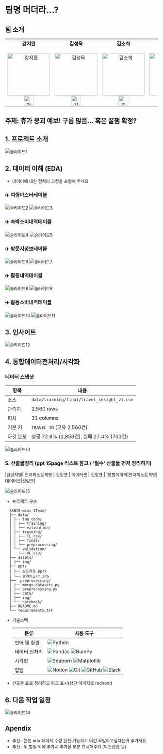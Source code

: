 # 팀명 머더라...?

## 팀 소개

<table>
  <tr>
    <td align="center">
      <strong>강지완</strong><br><br>
      <img src="https://avatars.githubusercontent.com/Maroco0109" alt="강지완" width="140"><br>
      <a href="https://github.com/Maroco0109">
        <img src="https://github.githubassets.com/images/modules/logos_page/GitHub-Mark.png" alt="강지완 GitHub" width="32">
      </a>
    </td>
    <td align="center">
      <strong>김성욱</strong><br><br>
      <img src="https://avatars.githubusercontent.com/souluk319" alt="김성욱" width="140"><br>
      <a href="https://github.com/souluk319">
        <img src="https://github.githubassets.com/images/modules/logos_page/GitHub-Mark.png" alt="김성욱 GitHub" width="32">
      </a>
    </td>
    <td align="center">
      <strong>김소희</strong><br><br>
      <img src="https://avatars.githubusercontent.com/sosodoit" alt="김소희" width="140"><br>
      <a href="https://github.com/sosodoit">
        <img src="https://github.githubassets.com/images/modules/logos_page/GitHub-Mark.png" alt="김소희 GitHub" width="32">
      </a>
    </td>
    <td align="center">
      <strong>박진형</strong><br><br>
      <img src="https://avatars.githubusercontent.com/vispi94" alt="박진형" width="140"><br>
      <a href="https://github.com/vispi94">
        <img src="https://github.githubassets.com/images/modules/logos_page/GitHub-Mark.png" alt="박진형 GitHub" width="32">
      </a>
    </td>
    <td align="center">
      <strong>이상민</strong><br><br>
      <img src="https://avatars.githubusercontent.com/ChocolateStrawberryYumYum" alt="이상민" width="140"><br>
      <a href="https://github.com/ChocolateStrawberryYumYum">
        <img src="https://github.githubassets.com/images/modules/logos_page/GitHub-Mark.png" alt="이상민 GitHub" width="32">
      </a>
    </td>
  </tr>
</table>

## 주제: 휴가 붕괴 예보! 구름 많음… 혹은 꿀잼 확정?

## 1. 프로젝트 소개

![슬라이드1](ppt/슬라이드1.JPG)

## 2. 데이터 이해 (EDA)

- 데이터에 대한 전처리 과정을 포함해 주세요

### ✈️ 여행마스터테이블

![슬라이드2](ppt/슬라이드2.JPG)
![슬라이드3](ppt/슬라이드3.JPG)

### ✈️ 숙박소비내역테이블

![슬라이드4](ppt/슬라이드4.JPG)
![슬라이드5](ppt/슬라이드5.JPG)

### ✈️ 방문지정보테이블

![슬라이드6](ppt/슬라이드6.JPG)
![슬라이드7](ppt/슬라이드7.JPG)

### ✈️ 활동내역테이블

![슬라이드8](ppt/슬라이드8.JPG)
![슬라이드9](ppt/슬라이드9.JPG)

### ✈️ 활동소비내역테이블

![슬라이드10](ppt/슬라이드10.JPG)
![슬라이드11](ppt/슬라이드11.JPG)

## 3. 인사이트

![슬라이드12](ppt/슬라이드12.JPG)

## 4. 통합데이터전처리/시각화

### 데이터 스냅샷

| 항목      | 내용                                        |
| --------- | ------------------------------------------- |
| 소스      | `data/training/final/travel_insight_v1.csv` |
| 관측치    | 2,560 rows                                  |
| 피처      | 31 columns                                  |
| 기본 키   | `TRAVEL_ID` (고유 2,560건)                  |
| 타깃 분포 | 성공 72.6% (1,859건), 실패 27.4% (701건)    |

![슬라이드13](ppt/슬라이드13.JPG)

### 5. 산출물정리 (ppt 15page 리스트 참고 / '필수' 산출물 먼저 정리하기)

|담당자별| 전처리노트북명 | 깃링크 | 데이터셋 | 깃링크 |
|통합데이터|전처리노트북명|데이터셋|깃링크|

![슬라이드15](ppt/슬라이드15.JPG)

- 프로젝트 구조

```
  SKN19-mini-1Team/
  ├── data/
  │ ├── tag_code/
  │ │ ├── training/
  │ │ └── validation/
  │ ├── training/
  │ │ ├── TL_csv/
  │ │ ├── final/
  │ │ └── preprocessing/
  │ └── validation/
  │   └── VL_csv/
  ├── assets/
  │ ├── img/
  ├── ppt/
  │ ├── 발표자료.pptx
  │ └── 슬라이드\*.JPG
  ├──  preprocessing/
  │ ├── merge_datasets.py
  │ ├── preprocessing.py
  │ ├── data/
  │ ├── img/
  │ └── notebook/
  ├── README.md
  └── requirements.txt
```

- 기술스택

  | 분류          | 사용 도구                                                                                                                                                                                                                                                                                                                                                                                                                        |
  | ------------- | -------------------------------------------------------------------------------------------------------------------------------------------------------------------------------------------------------------------------------------------------------------------------------------------------------------------------------------------------------------------------------------------------------------------------------- |
  | 언어 및 환경  | ![Python](https://img.shields.io/badge/python-3670A0?style=for-the-badge&logo=python&logoColor=ffdd54)                                                                                                                                                                                                                                                                                                                           |
  | 데이터 전처리 | ![Pandas](https://img.shields.io/badge/pandas-%23150458.svg?style=for-the-badge&logo=pandas&logoColor=white) ![NumPy](https://img.shields.io/badge/numpy-%23013243.svg?style=for-the-badge&logo=numpy&logoColor=white)                                                                                                                                                                                                           |
  | 시각화        | ![Seaborn](https://img.shields.io/badge/Seaborn-3776AB?style=for-the-badge&logo=seaborn&logoColor=white) ![Matplotlib](https://img.shields.io/badge/Matplotlib-%23ffffff.svg?style=for-the-badge&logo=Matplotlib&logoColor=black)                                                                                                                                                                                                |
  | 협업          | ![Notion](https://img.shields.io/badge/Notion-%23000000.svg?style=for-the-badge&logo=notion&logoColor=white) ![Git](https://img.shields.io/badge/git-%23F05033.svg?style=for-the-badge&logo=git&logoColor=white) ![GitHub](https://img.shields.io/badge/github-%23121011.svg?style=for-the-badge&logo=github&logoColor=white) ![Slack](https://img.shields.io/badge/Slack-4A154B?style=for-the-badge&logo=slack&logoColor=white) |

- 산출물 표로 정리하고 링크 표시(상단 이미지로 redirect)

## 6. 다음 작업 일정

![슬라이드14](ppt/슬라이드14.JPG)

## Apendix

- 추신 : 본인 eda 페이지 수정 완전 가능하고 이건 꼭말하고싶다는거 추가자유
- 추신 : 위 할일 외에 추가시 추가된 부분 표시해주기 (박스삽입 등)
